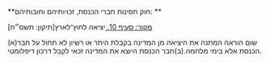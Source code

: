 **חוק חסינות חברי הכנסת, זכויותיהם וחובותיהם: **

[מקור: סעיף 10. ](https://he.wikisource.org/wiki/%D7%97%D7%95%D7%A7-%D7%99%D7%A1%D7%95%D7%93:_%D7%94%D7%9B%D7%A0%D7%A1%D7%AA#%D7%A1%D7%A2%D7%99%D7%A3_10)
יציאה לחוץ־לארץ[תיקון: תשס״ח]

(א)שום הוראה המתנה את היציאה מן המדינה בקבלת היתר או רשיון לא תחול על חבר הכנסת אלא בימי מלחמה.(ב)חבר הכנסת היוצא את המדינה זכאי לקבל דרכון דיפלומטי.